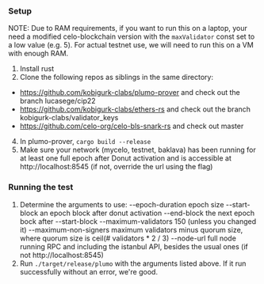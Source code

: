 ### Setup

NOTE: Due to RAM requirements, if you want to run this on a laptop, your need a modified celo-blockchain version with the `maxValidator` const set to a low value (e.g. 5).  For actual testnet use, we will need to run this on a VM with enough RAM.

1. Install rust
2. Clone the following repos as siblings in the same directory:
  - https://github.com/kobigurk-clabs/plumo-prover and check out the branch lucasege/cip22
  - https://github.com/kobigurk-clabs/ethers-rs and check out the branch kobigurk-clabs/validator_keys
  - https://github.com/celo-org/celo-bls-snark-rs and check out master
4. In plumo-prover, `cargo build --release`
5. Make sure your network (mycelo, testnet, baklava) has been running for at least one full epoch after Donut activation and is accessible at http://localhost:8545 (if not, override the url using the flag)

### Running the test

1. Determine the arguments to use:
   --epoch-duration epoch size
   --start-block an epoch block after donut activation
   --end-block the next epoch bock after --start-block
   --maximum-validators 150 (unless you changed it)
   --maximum-non-signers maximum validators minus quorum size, where quorum size is ceil(# validators * 2 / 3)
   --node-url full node running RPC and including the istanbul API, besides the usual ones (if not http://localhost:8545)
2. Run `./target/release/plumo` with the arguments listed above.  If it run successfully without an error, we're good.

